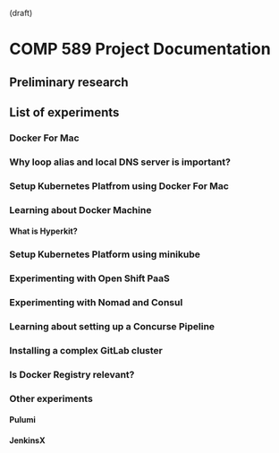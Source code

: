 (draft)

# COMP 589 Project Documentation

## Preliminary research

## List of experiments

### Docker For Mac

### Why loop alias and local DNS server is important?

### Setup Kubernetes Platfrom using Docker For Mac

### Learning about Docker Machine

#### What is Hyperkit?

### Setup Kubernetes Platform using minikube

### Experimenting with Open Shift PaaS

### Experimenting with Nomad and Consul

### Learning about setting up a Concurse Pipeline

### Installing a complex GitLab cluster

### Is Docker Registry relevant?

### Other experiments

#### Pulumi

#### JenkinsX

